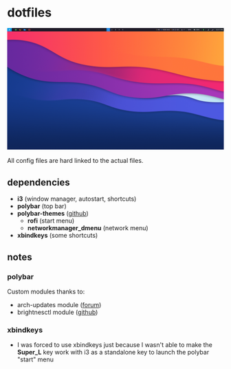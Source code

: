 # dotfiles

![screenshot](./screenshot.png)

All config files are hard linked to the actual files.

## dependencies

- **i3** (window manager, autostart, shortcuts)
- **polybar** (top bar)
- **polybar-themes** ([github](https://github.com/adi1090x/polybar-themes))
	- **rofi** (start menu)
	- **networkmanager_dmenu** (network menu)
- **xbindkeys** (some shortcuts)

## notes

### polybar

Custom modules thanks to:
- arch-updates module ([forum](https://forum.archlabslinux.com/t/polybar-missing-icons-after-new-install/4086/4))
- brightnesctl module ([github](https://github.com/pim-wtf/brightnessctl-polybar))

### xbindkeys

- I was forced to use xbindkeys just because I wasn't able to make the **Super_L** key work with i3 as a standalone key to launch the polybar "start" menu